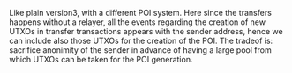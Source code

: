 Like plain version3, with a different POI system.
Here since the transfers happens without a relayer, all the events regarding the creation of new UTXOs in transfer transactions appears with the 
sender address, hence we can include also those UTXOs for the creation of the POI.
The tradeof is: sacrifice anonimity of the sender in advance of having a large pool from which UTXOs can be taken for the POI generation.
